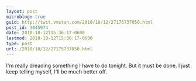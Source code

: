 ```yaml
---
layout: post
microblog: true
guid: http://twit.vmstan.com/2010/10/12/27175737050.html
post_id: 3045974
date: 2010-10-12T15:36:17-0600
lastmod: 2010-10-12T15:36:17-0600
type: post
url: /2010/10/12/27175737050.html
---
```

I'm really dreading something I have to do tonight. But it must be done. I just keep telling myself, I'll be much better off.
